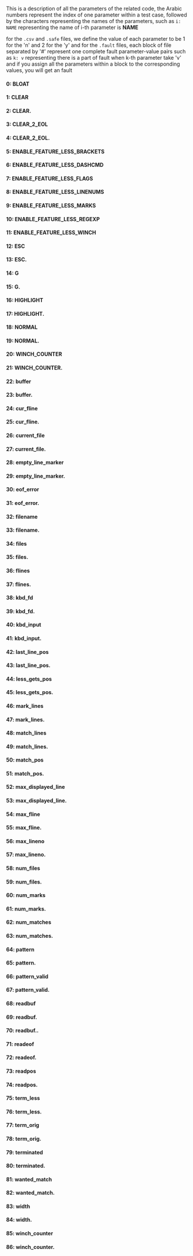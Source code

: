 This is a description of all the parameters of the related code,
the Arabic numbers represent the index of one parameter within a test case,
followed by the characters representing the names of the parameters,
such as `i: NAME` representing the name of i-th parameter is **NAME** 


for the `.csv` and `.safe` files, we define the value of each parameter to be 1 for the 'n' and 2 for the 'y'
and for the `.fault` files, each block of file separated by '#' represent one complete fault parameter-value pairs
such as `k: v` representing there is a part of fault when k-th parameter take 'v'
and if you assign all the parameters within a block to the corresponding values, you will get an fault


#### 0: BLOAT 
#### 1: CLEAR 
#### 2: CLEAR. 
#### 3: CLEAR_2_EOL 
#### 4: CLEAR_2_EOL. 
#### 5: ENABLE_FEATURE_LESS_BRACKETS 
#### 6: ENABLE_FEATURE_LESS_DASHCMD 
#### 7: ENABLE_FEATURE_LESS_FLAGS 
#### 8: ENABLE_FEATURE_LESS_LINENUMS 
#### 9: ENABLE_FEATURE_LESS_MARKS 
#### 10: ENABLE_FEATURE_LESS_REGEXP 
#### 11: ENABLE_FEATURE_LESS_WINCH 
#### 12: ESC 
#### 13: ESC. 
#### 14: G 
#### 15: G. 
#### 16: HIGHLIGHT 
#### 17: HIGHLIGHT. 
#### 18: NORMAL 
#### 19: NORMAL. 
#### 20: WINCH_COUNTER 
#### 21: WINCH_COUNTER. 
#### 22: buffer 
#### 23: buffer. 
#### 24: cur_fline 
#### 25: cur_fline. 
#### 26: current_file 
#### 27: current_file. 
#### 28: empty_line_marker 
#### 29: empty_line_marker. 
#### 30: eof_error 
#### 31: eof_error. 
#### 32: filename 
#### 33: filename. 
#### 34: files 
#### 35: files. 
#### 36: flines 
#### 37: flines. 
#### 38: kbd_fd 
#### 39: kbd_fd. 
#### 40: kbd_input 
#### 41: kbd_input. 
#### 42: last_line_pos 
#### 43: last_line_pos. 
#### 44: less_gets_pos 
#### 45: less_gets_pos. 
#### 46: mark_lines 
#### 47: mark_lines. 
#### 48: match_lines 
#### 49: match_lines. 
#### 50: match_pos 
#### 51: match_pos. 
#### 52: max_displayed_line 
#### 53: max_displayed_line. 
#### 54: max_fline 
#### 55: max_fline. 
#### 56: max_lineno 
#### 57: max_lineno. 
#### 58: num_files 
#### 59: num_files. 
#### 60: num_marks 
#### 61: num_marks. 
#### 62: num_matches 
#### 63: num_matches. 
#### 64: pattern 
#### 65: pattern. 
#### 66: pattern_valid 
#### 67: pattern_valid. 
#### 68: readbuf 
#### 69: readbuf. 
#### 70: readbuf.. 
#### 71: readeof 
#### 72: readeof. 
#### 73: readpos 
#### 74: readpos. 
#### 75: term_less 
#### 76: term_less. 
#### 77: term_orig 
#### 78: term_orig. 
#### 79: terminated 
#### 80: terminated. 
#### 81: wanted_match 
#### 82: wanted_match. 
#### 83: width 
#### 84: width. 
#### 85: winch_counter 
#### 86: winch_counter. 
